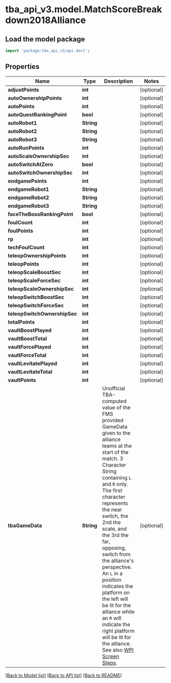 # tba_api_v3.model.MatchScoreBreakdown2018Alliance

## Load the model package
```dart
import 'package:tba_api_v3/api.dart';
```

## Properties
Name | Type | Description | Notes
------------ | ------------- | ------------- | -------------
**adjustPoints** | **int** |  | [optional] 
**autoOwnershipPoints** | **int** |  | [optional] 
**autoPoints** | **int** |  | [optional] 
**autoQuestRankingPoint** | **bool** |  | [optional] 
**autoRobot1** | **String** |  | [optional] 
**autoRobot2** | **String** |  | [optional] 
**autoRobot3** | **String** |  | [optional] 
**autoRunPoints** | **int** |  | [optional] 
**autoScaleOwnershipSec** | **int** |  | [optional] 
**autoSwitchAtZero** | **bool** |  | [optional] 
**autoSwitchOwnershipSec** | **int** |  | [optional] 
**endgamePoints** | **int** |  | [optional] 
**endgameRobot1** | **String** |  | [optional] 
**endgameRobot2** | **String** |  | [optional] 
**endgameRobot3** | **String** |  | [optional] 
**faceTheBossRankingPoint** | **bool** |  | [optional] 
**foulCount** | **int** |  | [optional] 
**foulPoints** | **int** |  | [optional] 
**rp** | **int** |  | [optional] 
**techFoulCount** | **int** |  | [optional] 
**teleopOwnershipPoints** | **int** |  | [optional] 
**teleopPoints** | **int** |  | [optional] 
**teleopScaleBoostSec** | **int** |  | [optional] 
**teleopScaleForceSec** | **int** |  | [optional] 
**teleopScaleOwnershipSec** | **int** |  | [optional] 
**teleopSwitchBoostSec** | **int** |  | [optional] 
**teleopSwitchForceSec** | **int** |  | [optional] 
**teleopSwitchOwnershipSec** | **int** |  | [optional] 
**totalPoints** | **int** |  | [optional] 
**vaultBoostPlayed** | **int** |  | [optional] 
**vaultBoostTotal** | **int** |  | [optional] 
**vaultForcePlayed** | **int** |  | [optional] 
**vaultForceTotal** | **int** |  | [optional] 
**vaultLevitatePlayed** | **int** |  | [optional] 
**vaultLevitateTotal** | **int** |  | [optional] 
**vaultPoints** | **int** |  | [optional] 
**tbaGameData** | **String** | Unofficial TBA-computed value of the FMS provided GameData given to the alliance teams at the start of the match. 3 Character String containing `L` and `R` only. The first character represents the near switch, the 2nd the scale, and the 3rd the far, opposing, switch from the alliance's perspective. An `L` in a position indicates the platform on the left will be lit for the alliance while an `R` will indicate the right platform will be lit for the alliance. See also [WPI Screen Steps](https://wpilib.screenstepslive.com/s/currentCS/m/getting_started/l/826278-2018-game-data-details). | [optional] 

[[Back to Model list]](../README.md#documentation-for-models) [[Back to API list]](../README.md#documentation-for-api-endpoints) [[Back to README]](../README.md)


